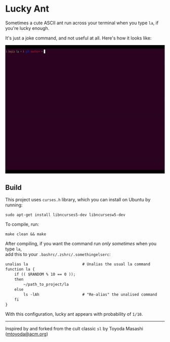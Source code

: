# Lucky Ant

Sometimes a cute ASCII ant run across your terminal when you type `la`, if you're lucky enough.

It's just a joke command, and not useful at all. Here's how it looks like:

<p align="center">
  <img width="720" height="405.6" src="demo.gif"  />
</p>

## Build
This project uses `curses.h` library, which you can install on Ubuntu by running:
```
sudo apt-get install libncurses5-dev libncursesw5-dev
```
To compile, run:
```
make clean && make
```


After compiling, if you want the command run _only sometimes_ when you type `la`,  
add this to your `.bashrc/.zshrc/.somethingelserc`:
```
unalias la                        # Unalias the usual la command
function la {
    if (( $RANDOM % 10 == 0 ));
    then
        ~/path_to_project/la
    else
        ls -lAh                   # "Re-alias" the unalised command
    fi
}
```
With this configuration, lucky ant appears with probability of `1/10`.

****************************************************************

Inspired by and forked from the cult classic `sl` by Toyoda Masashi (mtoyoda@acm.org)
